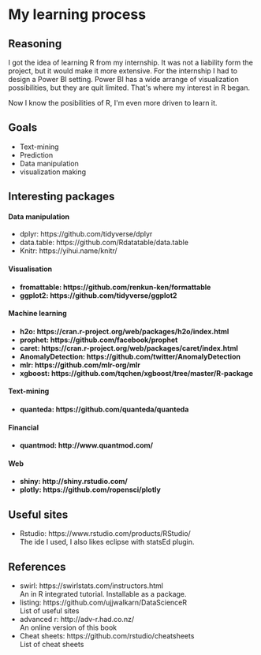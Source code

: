 
<h1>
My learning process
</h1>




<h2>
Reasoning
</h2>
<p>
I got the idea of learning R from my internship.
It was not a liability form the project, but it would make it more extensive.
For the internship I had to design a Power BI setting.
Power BI has a wide arrange of visualization possibilities, but they are quit limited.
That's where my interest in R began.

Now I know the posibilities of R, I'm even more driven to learn it.
</p>




<h2>
Goals
</h2>
<ul>
  <li>Text-mining</li>
  <li>Prediction</li>
  <li>Data manipulation</li>
  <li>visualization making</li>
</ul>




<h2>
Interesting packages
</h2>
<h4>
Data manipulation
</h4>
<ul>
    <li>dplyr: https://github.com/tidyverse/dplyr</li>
    <li>data.table: https://github.com/Rdatatable/data.table</li>
    <li>Knitr: https://yihui.name/knitr/</li>
</ul>




<h4>
Visualisation
<h4>
<ul>
<li>fromattable: https://github.com/renkun-ken/formattable</li>
<li>ggplot2: https://github.com/tidyverse/ggplot2</li>
</ul>




<h4>
Machine learning
<h4>
<ul>
<li>h2o: https://cran.r-project.org/web/packages/h2o/index.html</li>
<li>prophet: https://github.com/facebook/prophet</li>
<li>caret: https://cran.r-project.org/web/packages/caret/index.html</li>
<li>AnomalyDetection: https://github.com/twitter/AnomalyDetection</li>
<li>mlr: https://github.com/mlr-org/mlr</li>
<li>xgboost: https://github.com/tqchen/xgboost/tree/master/R-package</li>
</ul>




<h4>
Text-mining
<h4>
<ul>
<li>quanteda: https://github.com/quanteda/quanteda</li>
</ul>




<h4>
Financial
<h4>
<ul>
<li>quantmod: http://www.quantmod.com/</li>
</ul>




<h4>
Web
<h4>
<ul>
<li>shiny: http://shiny.rstudio.com/</li>
<li>plotly: https://github.com/ropensci/plotly</li>
</ul>




<h2>
Useful sites
</h2>
<ul>
<li>Rstudio: https://www.rstudio.com/products/RStudio/ <br>
The ide I used, I also likes eclipse with statsEd plugin.</li>

</ul>




<h2>
References
</h2>
<ul>
<li>swirl: https://swirlstats.com/instructors.html <br>
An in R integrated tutorial. Installable as a package.</li>
<li>listing: https://github.com/ujjwalkarn/DataScienceR <br>
List of useful sites</li>
<li>advanced r: http://adv-r.had.co.nz/ <br>
An online version of this book</li>
    <li>Cheat sheets: https://github.com/rstudio/cheatsheets <br>
List of cheat sheets</li>
</ul>
